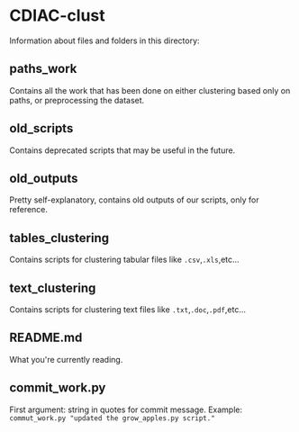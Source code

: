 # CDIAC-clust

Information about files and folders in this directory:
## paths\_work
Contains all the work that has been done on either clustering based only on paths, or preprocessing the dataset. 

## old\_scripts
Contains deprecated scripts that may be useful in the future. 

## old\_outputs
Pretty self-explanatory, contains old outputs of our scripts, only for reference. 

## tables\_clustering
Contains scripts for clustering tabular files like `.csv`,`.xls`,etc...

## text\_clustering
Contains scripts for clustering text files like `.txt`,`.doc`,`.pdf`,etc...

## README.md 
What you're currently reading. 

## commit\_work.py
First argument: string in quotes for commit message. 
Example: `commut_work.py "updated the grow_apples.py script."`

